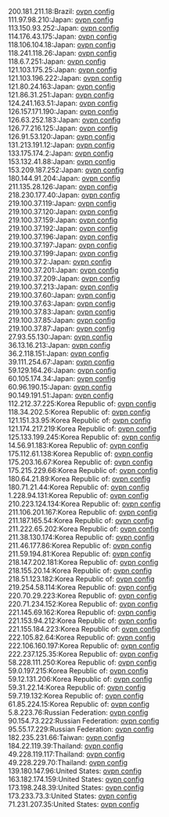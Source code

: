 200.181.211.18:Brazil: [ovpn config](vpn/200_181_211_18.ovpn)  
111.97.98.210:Japan: [ovpn config](vpn/111_97_98_210.ovpn)  
113.150.93.252:Japan: [ovpn config](vpn/113_150_93_252.ovpn)  
114.176.43.175:Japan: [ovpn config](vpn/114_176_43_175.ovpn)  
118.106.104.18:Japan: [ovpn config](vpn/118_106_104_18.ovpn)  
118.241.118.26:Japan: [ovpn config](vpn/118_241_118_26.ovpn)  
118.6.7.251:Japan: [ovpn config](vpn/118_6_7_251.ovpn)  
121.103.175.25:Japan: [ovpn config](vpn/121_103_175_25.ovpn)  
121.103.196.222:Japan: [ovpn config](vpn/121_103_196_222.ovpn)  
121.80.24.163:Japan: [ovpn config](vpn/121_80_24_163.ovpn)  
121.86.31.251:Japan: [ovpn config](vpn/121_86_31_251.ovpn)  
124.241.163.51:Japan: [ovpn config](vpn/124_241_163_51.ovpn)  
126.157.171.190:Japan: [ovpn config](vpn/126_157_171_190.ovpn)  
126.63.252.183:Japan: [ovpn config](vpn/126_63_252_183.ovpn)  
126.77.216.125:Japan: [ovpn config](vpn/126_77_216_125.ovpn)  
126.91.53.120:Japan: [ovpn config](vpn/126_91_53_120.ovpn)  
131.213.191.12:Japan: [ovpn config](vpn/131_213_191_12.ovpn)  
133.175.174.2:Japan: [ovpn config](vpn/133_175_174_2.ovpn)  
153.132.41.88:Japan: [ovpn config](vpn/153_132_41_88.ovpn)  
153.209.187.252:Japan: [ovpn config](vpn/153_209_187_252.ovpn)  
180.144.91.204:Japan: [ovpn config](vpn/180_144_91_204.ovpn)  
211.135.28.126:Japan: [ovpn config](vpn/211_135_28_126.ovpn)  
218.230.177.40:Japan: [ovpn config](vpn/218_230_177_40.ovpn)  
219.100.37.119:Japan: [ovpn config](vpn/219_100_37_119.ovpn)  
219.100.37.120:Japan: [ovpn config](vpn/219_100_37_120.ovpn)  
219.100.37.159:Japan: [ovpn config](vpn/219_100_37_159.ovpn)  
219.100.37.192:Japan: [ovpn config](vpn/219_100_37_192.ovpn)  
219.100.37.196:Japan: [ovpn config](vpn/219_100_37_196.ovpn)  
219.100.37.197:Japan: [ovpn config](vpn/219_100_37_197.ovpn)  
219.100.37.199:Japan: [ovpn config](vpn/219_100_37_199.ovpn)  
219.100.37.2:Japan: [ovpn config](vpn/219_100_37_2.ovpn)  
219.100.37.201:Japan: [ovpn config](vpn/219_100_37_201.ovpn)  
219.100.37.209:Japan: [ovpn config](vpn/219_100_37_209.ovpn)  
219.100.37.213:Japan: [ovpn config](vpn/219_100_37_213.ovpn)  
219.100.37.60:Japan: [ovpn config](vpn/219_100_37_60.ovpn)  
219.100.37.63:Japan: [ovpn config](vpn/219_100_37_63.ovpn)  
219.100.37.83:Japan: [ovpn config](vpn/219_100_37_83.ovpn)  
219.100.37.85:Japan: [ovpn config](vpn/219_100_37_85.ovpn)  
219.100.37.87:Japan: [ovpn config](vpn/219_100_37_87.ovpn)  
27.93.55.130:Japan: [ovpn config](vpn/27_93_55_130.ovpn)  
36.13.16.213:Japan: [ovpn config](vpn/36_13_16_213.ovpn)  
36.2.118.151:Japan: [ovpn config](vpn/36_2_118_151.ovpn)  
39.111.254.67:Japan: [ovpn config](vpn/39_111_254_67.ovpn)  
59.129.164.26:Japan: [ovpn config](vpn/59_129_164_26.ovpn)  
60.105.174.34:Japan: [ovpn config](vpn/60_105_174_34.ovpn)  
60.96.190.15:Japan: [ovpn config](vpn/60_96_190_15.ovpn)  
90.149.191.51:Japan: [ovpn config](vpn/90_149_191_51.ovpn)  
112.212.37.225:Korea Republic of: [ovpn config](vpn/112_212_37_225.ovpn)  
118.34.202.5:Korea Republic of: [ovpn config](vpn/118_34_202_5.ovpn)  
121.151.33.95:Korea Republic of: [ovpn config](vpn/121_151_33_95.ovpn)  
121.174.217.219:Korea Republic of: [ovpn config](vpn/121_174_217_219.ovpn)  
125.133.199.245:Korea Republic of: [ovpn config](vpn/125_133_199_245.ovpn)  
14.56.91.183:Korea Republic of: [ovpn config](vpn/14_56_91_183.ovpn)  
175.112.61.138:Korea Republic of: [ovpn config](vpn/175_112_61_138.ovpn)  
175.203.16.67:Korea Republic of: [ovpn config](vpn/175_203_16_67.ovpn)  
175.215.229.66:Korea Republic of: [ovpn config](vpn/175_215_229_66.ovpn)  
180.64.21.89:Korea Republic of: [ovpn config](vpn/180_64_21_89.ovpn)  
180.71.21.44:Korea Republic of: [ovpn config](vpn/180_71_21_44.ovpn)  
1.228.94.131:Korea Republic of: [ovpn config](vpn/1_228_94_131.ovpn)  
210.223.124.134:Korea Republic of: [ovpn config](vpn/210_223_124_134.ovpn)  
211.106.201.167:Korea Republic of: [ovpn config](vpn/211_106_201_167.ovpn)  
211.187.165.54:Korea Republic of: [ovpn config](vpn/211_187_165_54.ovpn)  
211.222.65.202:Korea Republic of: [ovpn config](vpn/211_222_65_202.ovpn)  
211.38.130.174:Korea Republic of: [ovpn config](vpn/211_38_130_174.ovpn)  
211.46.177.86:Korea Republic of: [ovpn config](vpn/211_46_177_86.ovpn)  
211.59.194.81:Korea Republic of: [ovpn config](vpn/211_59_194_81.ovpn)  
218.147.202.181:Korea Republic of: [ovpn config](vpn/218_147_202_181.ovpn)  
218.155.20.14:Korea Republic of: [ovpn config](vpn/218_155_20_14.ovpn)  
218.51.123.182:Korea Republic of: [ovpn config](vpn/218_51_123_182.ovpn)  
219.254.58.114:Korea Republic of: [ovpn config](vpn/219_254_58_114.ovpn)  
220.70.29.223:Korea Republic of: [ovpn config](vpn/220_70_29_223.ovpn)  
220.71.234.152:Korea Republic of: [ovpn config](vpn/220_71_234_152.ovpn)  
221.145.69.162:Korea Republic of: [ovpn config](vpn/221_145_69_162.ovpn)  
221.153.94.212:Korea Republic of: [ovpn config](vpn/221_153_94_212.ovpn)  
221.155.184.223:Korea Republic of: [ovpn config](vpn/221_155_184_223.ovpn)  
222.105.82.64:Korea Republic of: [ovpn config](vpn/222_105_82_64.ovpn)  
222.106.160.197:Korea Republic of: [ovpn config](vpn/222_106_160_197.ovpn)  
222.237.125.35:Korea Republic of: [ovpn config](vpn/222_237_125_35.ovpn)  
58.228.111.250:Korea Republic of: [ovpn config](vpn/58_228_111_250.ovpn)  
59.0.197.215:Korea Republic of: [ovpn config](vpn/59_0_197_215.ovpn)  
59.12.131.206:Korea Republic of: [ovpn config](vpn/59_12_131_206.ovpn)  
59.31.22.14:Korea Republic of: [ovpn config](vpn/59_31_22_14.ovpn)  
59.7.19.132:Korea Republic of: [ovpn config](vpn/59_7_19_132.ovpn)  
61.85.224.15:Korea Republic of: [ovpn config](vpn/61_85_224_15.ovpn)  
5.8.223.76:Russian Federation: [ovpn config](vpn/5_8_223_76.ovpn)  
90.154.73.222:Russian Federation: [ovpn config](vpn/90_154_73_222.ovpn)  
95.55.17.229:Russian Federation: [ovpn config](vpn/95_55_17_229.ovpn)  
182.235.231.66:Taiwan: [ovpn config](vpn/182_235_231_66.ovpn)  
184.22.119.39:Thailand: [ovpn config](vpn/184_22_119_39.ovpn)  
49.228.119.117:Thailand: [ovpn config](vpn/49_228_119_117.ovpn)  
49.228.229.70:Thailand: [ovpn config](vpn/49_228_229_70.ovpn)  
139.180.147.96:United States: [ovpn config](vpn/139_180_147_96.ovpn)  
163.182.174.159:United States: [ovpn config](vpn/163_182_174_159.ovpn)  
173.198.248.39:United States: [ovpn config](vpn/173_198_248_39.ovpn)  
173.233.73.3:United States: [ovpn config](vpn/173_233_73_3.ovpn)  
71.231.207.35:United States: [ovpn config](vpn/71_231_207_35.ovpn)  

